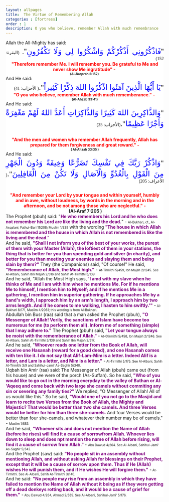 ```yaml
---
layout: allpages
title:  The Virtue of Remembering Allah
categories : [fortress]
order : 1
description: O you who believe, remember Allah with much remembrance
---
```

<div style="background-color: white;">Allah the All-Mighty has said:</div>
<div style="background-color: white;"></div>
<div class="MsoNormal" dir="RTL" style="background-color: white; direction: rtl; text-align: justify; unicode-bidi: embed;"><span lang="AR-SA"><span style="font-family: 'helvetica neue' , 'arial' , 'helvetica' , sans-serif; font-size: x-large;">"<span style="color: blue;">فَاذْكُرُونِي أَذْكُرْكُمْ وَاشْكُرُوا لِي وَلَا تَكْفُرُونِ</span>".</span> <span style="font-family: 'times' , 'times new roman' , serif;">(البقرة: 152)</span></span></div>
<div style="background-color: white;"></div>
<div style="background-color: white;">
<div style="text-align: center;"><b><span style="color: red;">"Therefore remember Me. I will remember you. Be grateful to Me and never show Me ingratitude" - </span></b></div>
</div>
<div style="background-color: white;">
<div style="text-align: center;"><span style="font-size: x-small;"><b>(Al-Baqarah 2:152) </b></span></div>
</div>
<div style="background-color: white;"></div>
<div style="background-color: white;">And He said:</div>
<div style="background-color: white;"></div>
<div class="MsoNormal" dir="RTL" style="background-color: white; direction: rtl; text-align: justify; unicode-bidi: embed;"><span lang="AR-SA"><span style="font-family: 'traditional arabic'; font-size: x-large;">"</span><span style="color: blue; font-family: 'helvetica neue' , 'arial' , 'helvetica' , sans-serif; font-size: x-large;">يَا أَيُّهَا الَّذِينَ آمَنُوا اذْكُرُوا اللهَ ذِكْرًا كَثِيراً</span><span style="font-family: 'traditional arabic'; font-size: x-large;">".</span><span style="font-family: 'times' , 'times new roman' , serif;">(</span><span style="font-family: 'times' , 'times new roman' , serif;"> الأحزاب: 41)</span></span></div>
<div style="background-color: white;"></div>
<div style="background-color: white;">
<div style="text-align: center;"><span style="color: red;"><b>"O you who believe, remember Allah with much rememberance." - </b></span></div>
</div>
<div style="background-color: white;">
<div style="text-align: center;"><span style="font-size: x-small;"><b>(Al-Ahzab 33:41)</b></span></div>
</div>
<div style="background-color: white;"></div>
<div style="background-color: white;">And He said:</div>
<div style="background-color: white;"></div>
<div class="MsoNormal" dir="RTL" style="background-color: white; direction: rtl; text-align: justify; unicode-bidi: embed;"><span lang="AR-SA"><span style="font-size: x-large;"><span style="font-family: 'traditional arabic';">"</span><span style="color: blue; font-family: 'helvetica neue' , 'arial' , 'helvetica' , sans-serif;">وَالذَّاكِرِينَ اللهَ كَثِيرًا وَالذَّاكِرَاتِ أَعَدَّ اللهُ لَهُمْ مَغْفِرَةً وَأَجْرًا عَظِيمًا</span></span></span><span lang="AR-JO" style="font-family: 'traditional arabic';"><span style="font-size: x-large;">".</span></span><span style="font-family: 'times' , 'times new roman' , serif;">(الأحزاب: 35)</span></div>
<div class="MsoNormal" dir="RTL" style="background-color: white; direction: rtl; text-align: justify; unicode-bidi: embed;">
<div style="text-align: center;"><span lang="AR-JO" style="font-family: 'traditional arabic';"><span style="color: red; font-size: x-large;"><b> </b></span></span></div>
</div>
<div style="background-color: white;">
<div style="text-align: center;"><b><span style="color: red;">"And the men and women who remember Allah frequently, Allah has prepared for them forgiveness and great reward." -</span></b></div>
<div style="text-align: center;"><span style="font-size: x-small;"><b>( Al-Ahzab 33:35 )</b></span></div>
</div>
<div style="background-color: white;"></div>
<div style="background-color: white;">And He said:</div>
<div style="background-color: white;"></div>
<div class="MsoNormal" dir="RTL" style="background-color: white; direction: rtl; text-align: justify; unicode-bidi: embed;"><span lang="AR-JO"><span style="font-family: 'traditional arabic'; font-size: x-large;">"</span><span style="color: blue; font-family: 'helvetica neue' , 'arial' , 'helvetica' , sans-serif; font-size: x-large;">وَاذْكُرْ رَبَّكَ فِي نَفْسِكَ تَضَرُّعًا وَخِيفَةً وَدُونَ الْجَهْرِ مِنَ الْقَوْلِ بِالْغُدُوِّ وَالْآصَالِ وَلَا تَكُنْ مِنَ الْغَافِلِينَ</span><span style="font-family: 'traditional arabic';"><span style="font-size: x-large;">".</span>( الأعراف: 205)</span></span></div>
<div class="MsoNormal" dir="RTL" style="background-color: white; direction: rtl; text-align: justify; unicode-bidi: embed;">
<div style="text-align: center;"><span lang="AR-JO" style="font-family: 'traditional arabic';"><span style="color: red; font-size: x-large;"><b> </b></span></span></div>
</div>
<div style="background-color: white;">
<div style="text-align: center;"><span style="color: red;"><b>"And remember your Lord by your tongue and within yourself, humbly and in awe, without loudness, by words in the morning and in the afternoon, and be not among those who are neglectful." -</b></span></div>
<div style="text-align: center;"><b> (Al-Araf 7:205 )</b></div>
</div>
<div style="background-color: white;">
<div style="text-align: center;"></div>
The Prophet (pbuh) said: "<b><span style="color: purple;">He who remembers his Lord and he who does not remember his Lord are like the living and the dead.</span></b>" - <span style="font-size: x-small;">Al-Bukhari, cf., Al-Asqalani, Fathul-Bari 11/208; Muslim 1/539</span> with the wording <span style="color: purple;">"<b>The house in which Allah is remembered and the house in which Allah is not remembered is like the living and the dead</b>."</span>

</div>
<div style="background-color: white;">And he said, <span style="color: purple;"><b>"Shall i not inform you of the best of your works, the purest of them with your Master (Allah), the loftiest of them in your stations, the thing that is better for you than spending gold and silver (in charity), and better for you than meeting your enemies and slaying them and being slain by them?"</b></span> They (the Companions) said, "Of course!" He said, <span style="color: purple;"><b>"Rememberance of Allah, the Most high."</b></span> - <span style="font-size: x-small;">At-Tirmithi 5/459, Ibn Majah 2/1245. See Al-Albani, Sahih Ibn Majah 2/316 and Sahih At-Tirmithi 3/139.</span></div>
<div style="background-color: white;">And he said, "Allah the Most High says, <span style="color: purple;"><b>'I amd with my slave when he thinks of Me and I am with him when he mentions Me. For if he mentions Me to himself, I mention him to Myself; and if he mentions Me in a gathering, I mention him in superior gathering. If he approaches Me by a hand's width, I approach him by an arm's length, I approach him by two arms length. And if he comes to me walking, I hasten to him swiftly.'"</b></span> -<span style="font-size: x-small;"> Al-Bukhari 8/171, Muslim 4/2061; this wording is from Al-Bukhari.</span></div>
<div style="background-color: white;">Abdullah bin Busr (raa) said that a man asked the Prophet (pbuh), <b><span style="color: purple;">"O Messenger of Allah! Verily, the sanctions of Islam have become too numerous for me (to perform them all). Inform me of something (simple) that I may adhere to."</span></b> The Prophet (pbuh) said,<span style="color: purple;"><b> "Let your tongue always be moist with the rememberance of Allah." </b></span>-<span style="font-size: x-small;"> At-0tirmithi 5/458, Ibn Majah 2/1246. See Al-Albani, Sahih At-Tirmithi 3/139 and Sahih Ibn Majah 2/317.</span></div>
<div style="background-color: white;">And he said, "<span style="color: purple;"><b>Whoever reads one letter from the Book of Allah, will receive one Hasanah (reward for a good deed), and one Hasanah comes with ten like it. I do not say that Alif-Lam-Mim is a letter. Indeed Alif is a letter, and Lam is a letter, and Mim is a letter."</b></span> -<span style="font-size: x-small;"> At-Tirmithi 5/175. See Al-Albani, Sahih At-Tirmithi 3/9 and Sahihul-Jami' As-Saghir 5/340.</span></div>
<div style="background-color: white;">Uqbah bin Amir (raa) said: The Messenger of Allah (pbuh) came out (from his house) and we were of the porch (As-Suffah). So he said,<b><span style="color: purple;"> "Who of you would like to go out in the morning everyday to the valley of Buthan or Al-'Aqeeq and come back with two large she camels without commiting any sin or severing any family ties?" </span></b>We replied, "O Messenger of Allah! All of us would like this." So he said, <b><span style="color: purple;">"Would one of you not go to the Masjid and learn to recite two Verses from the Book of Allah, the Mighty and Majestic? That would be better than two she camels. And three Verses would be better for him than three she-camels. </span></b>And four Verses would be better than four she-camels, and whatever their number may be of camels." - <span style="font-size: x-small;">Muslim 1/553</span></div>
<div style="background-color: white;">And he said, <b><span style="color: purple;">"Whoever sits and does not mention the Name of Allah (before he rises) will find it a cause of sorrowfrom Allah. Whoever lies down to sleep and does npt mention the name of Allah before rising, will find it a cause of sorrow from Allah." </span></b>- <span style="font-size: x-small;">Abu Dawud 4/264. See Al-Albani, Sahihul-Jami' As-Saghir 5/342.</span></div>
<div style="background-color: white;">And the Prophet (saw) said: <b><span style="color: purple;">"No people sit in an assembly without mentioning Allah, and without asking Allah for blessings on their Prophet, except that it will be a cause of sorrow upon them. Thus if He (Allah) wishes He will punish them, and if He wishes He will forgive them."</span></b> -<span style="font-size: x-small;"> At-Tirmithi. See Al-Albani, Sahih At-Tirmithi 3/140.</span></div>
<div style="background-color: white;">And he said: <b><span style="color: purple;">"No people may rise from an assembly in which they have failed to mention the Name of Allah without it being as if they were getting off a dead donkeys rotting back, and it would be a cause of grief for them."</span></b> -<span style="font-size: x-small;"> Abu Dawud 4/264, Ahmad 2/389. See Al-Albani, Sahihul-Jami' 5/176.</span></div>